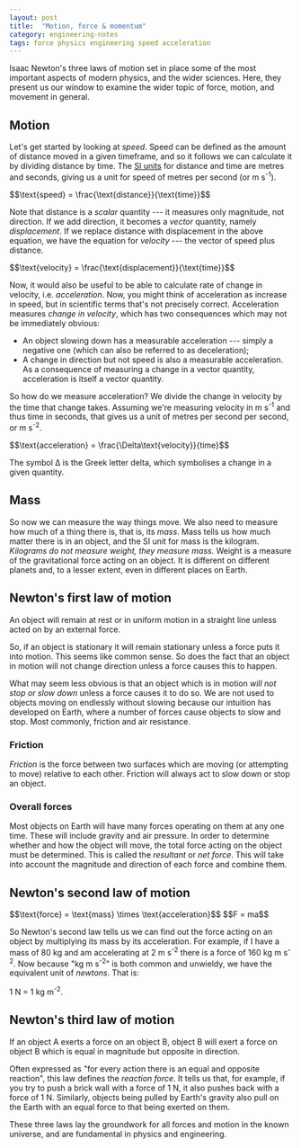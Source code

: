 ```yaml
---
layout: post
title:  "Motion, force & momentum"
category: engineering-notes
tags: force physics engineering speed acceleration
---
```


Isaac Newton's three laws of motion set in place some of the most
important aspects of modern physics, and the wider sciences. Here,
they present us our window to examine the wider topic of force,
motion, and movement in general.

Motion
------

Let's get started by looking at *speed*. Speed can be defined as the
amount of distance moved in a given timeframe, and so it follows we
can calculate it by dividing distance by time. The [SI
units](https://www.nist.gov/pml/nist-guide-si-chapter-4-two-classes-si-units-and-si-prefixes)
for distance and time are metres and seconds, giving us a unit for
speed of metres per second (or m s<sup>-1</sup>).

<div class="important-note">$$\text{speed} = \frac{\text{distance}}{\text{time}}$$</div>

Note that distance is a _scalar_ quantity --- it measures only
magnitude, not direction. If we add direction, it becomes a _vector_
quantity, namely *displacement*. If we replace distance with
displacement in the above equation, we have the equation for
*velocity* --- the vector of speed plus distance.

<div class="important-note">$$\text{velocity} = \frac{\text{displacement}}{\text{time}}$$</div>

Now, it would also be useful to be able to calculate rate of change in
velocity, i.e. *acceleration*. Now, you might think of acceleration as
increase in speed, but in scientific terms that's not precisely
correct. Acceleration measures _change in velocity_, which has two
consequences which may not be immediately obvious:

* An object slowing down has a measurable acceleration --- simply a
  negative one (which can also be referred to as deceleration);
* A change in direction but not speed is also a measurable acceleration.
  As a consequence of measuring a change in a vector quantity,
  acceleration is itself a vector quantity.

So how do we measure acceleration? We divide the change in velocity by
the time that change takes. Assuming we're measuring velocity in m
s<sup>-1</sup> and thus time in seconds, that gives us a unit of
metres per second per second, or m s<sup>-2</sup>.

<div class="important-note">$$\text{acceleration} = \frac{\Delta\text{velocity}}{time}$$</div>

The symbol Δ is the Greek letter delta, which symbolises a change in a
given quantity.

Mass
----

So now we can measure the way things move. We also need to measure how
much of a thing there is, that is, its *mass*. Mass tells us how much
matter there is in an object, and the SI unit for mass is the
kilogram. *Kilograms do not measure weight, they measure mass.* Weight
is a measure of the gravitational force acting on an object. It is
different on different planets and, to a lesser extent, even in
different places on Earth.

Newton's first law of motion
----------------------------

<div class="important-note">An object will remain at rest or in uniform
motion in a straight line unless acted on by an external force.</div>

So, if an object is stationary it will remain stationary unless a
force puts it into motion. This seems like common sense. So does the
fact that an object in motion will not change direction unless a force
causes this to happen.

What may seem less obvious is that an object which is in motion _will
not stop or slow down_ unless a force causes it to do so. We are not
used to objects moving on endlessly without slowing because our
intuition has developed on Earth, where a number of forces cause
objects to slow and stop. Most commonly, friction and air resistance.

### Friction

*Friction* is the force between two surfaces which are moving (or
attempting to move) relative to each other. Friction will always act
to slow down or stop an object.

### Overall forces

Most objects on Earth will have many forces operating on them at any
one time. These will include gravity and air pressure. In order to
determine whether and how the object will move, the total force acting
on the object must be determined. This is called the *resultant* or
*net force*. This will take into account the magnitude and direction
of each force and combine them.

Newton's second law of motion
-----------------------------

<div class="important-note">$$\text{force} = \text{mass} \times \text{acceleration}$$
$$F = ma$$</div>

So Newton's second law tells us we can find out the force acting on an
object by multiplying its mass by its acceleration. For example, if I
have a mass of 80 kg and am accelerating at 2 m s<sup>-2</sup> there
is a force of 160 kg m s<sup>-2</sup>. Now because "kg m
s<sup>-2</sup>" is both common and unwieldy, we have the equivalent
unit of *newtons*. That is:

<div class="important-note">1 N = 1 kg m<sup>-2</sup>.</div>

Newton's third law of motion
----------------------------

<div class="important-note">If an object A exerts a force on an object B,
object B will exert a force on object B which is equal in magnitude
but opposite in direction.</div>

Often expressed as "for every action there is an equal and opposite
reaction", this law defines the *reaction force*. It tells us that,
for example, if you try to push a brick wall with a force of 1 N, it
also pushes back with a force of 1 N. Similarly, objects being pulled
by Earth's gravity also pull on the Earth with an equal force to that
being exerted on them.

These three laws lay the groundwork for all forces and motion in the
known universe, and are fundamental in physics and engineering.
